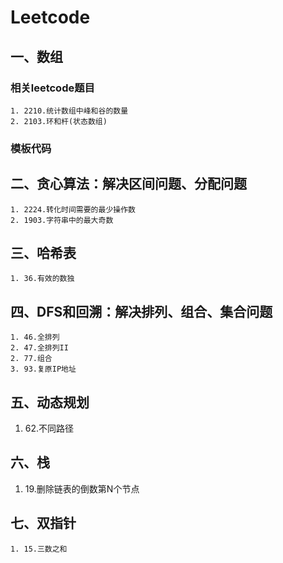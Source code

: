 # Leetcode
## 一、数组
### 相关leetcode题目
    1. 2210.统计数组中峰和谷的数量
    2. 2103.环和杆(状态数组)
### 模板代码  
## 二、贪心算法：解决区间问题、分配问题
    1. 2224.转化时间需要的最少操作数
    2. 1903.字符串中的最大奇数
## 三、哈希表
    1. 36.有效的数独
  
## 四、DFS和回溯：解决排列、组合、集合问题
    1. 46.全排列
    2. 47.全排列II
    2. 77.组合
    3. 93.复原IP地址
    
## 五、动态规划
  1. 62.不同路径
    
## 六、栈
  1. 19.删除链表的倒数第N个节点
    
## 七、双指针
    1. 15.三数之和
